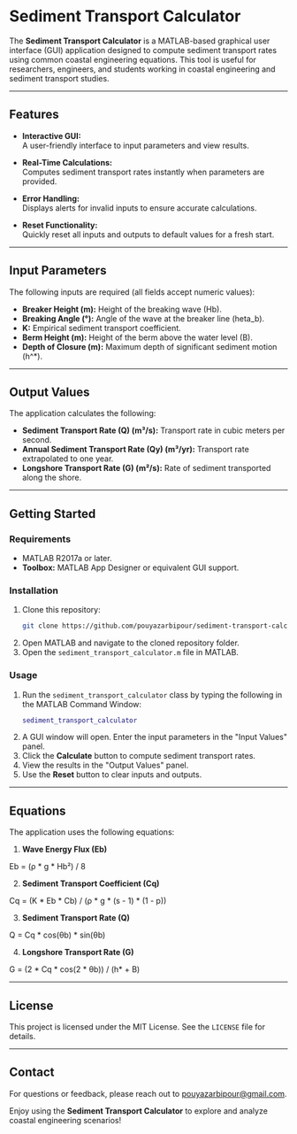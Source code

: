 # Sediment Transport Calculator

The **Sediment Transport Calculator** is a MATLAB-based graphical user interface (GUI) application designed to compute sediment transport rates using common coastal engineering equations. This tool is useful for researchers, engineers, and students working in coastal engineering and sediment transport studies.

---

## **Features**
- **Interactive GUI:**  
  A user-friendly interface to input parameters and view results.
  
- **Real-Time Calculations:**  
  Computes sediment transport rates instantly when parameters are provided.
  
- **Error Handling:**  
  Displays alerts for invalid inputs to ensure accurate calculations.
  
- **Reset Functionality:**  
  Quickly reset all inputs and outputs to default values for a fresh start.

---

## **Input Parameters**
The following inputs are required (all fields accept numeric values):
- **Breaker Height (m):** Height of the breaking wave (Hb).
- **Breaking Angle (°):** Angle of the wave at the breaker line (heta_b).
- **K:** Empirical sediment transport coefficient.
- **Berm Height (m):** Height of the berm above the water level (B).
- **Depth of Closure (m):** Maximum depth of significant sediment motion (h^*).

---

## **Output Values**
The application calculates the following:
- **Sediment Transport Rate (Q) (m³/s):** Transport rate in cubic meters per second.
- **Annual Sediment Transport Rate (Qy) (m³/yr):** Transport rate extrapolated to one year.
- **Longshore Transport Rate (G) (m²/s):** Rate of sediment transported along the shore.

---

## **Getting Started**
### **Requirements**
- MATLAB R2017a or later.
- **Toolbox:** MATLAB App Designer or equivalent GUI support.

### **Installation**
1. Clone this repository:
   ```bash
   git clone https://github.com/pouyazarbipour/sediment-transport-calculator.git
   ```
2. Open MATLAB and navigate to the cloned repository folder.
3. Open the `sediment_transport_calculator.m` file in MATLAB.

### **Usage**
1. Run the `sediment_transport_calculator` class by typing the following in the MATLAB Command Window:
   ```matlab
   sediment_transport_calculator
   ```
2. A GUI window will open. Enter the input parameters in the "Input Values" panel.
3. Click the **Calculate** button to compute sediment transport rates.
4. View the results in the "Output Values" panel.
5. Use the **Reset** button to clear inputs and outputs.

---

## **Equations**
The application uses the following equations:
1. **Wave Energy Flux (Eb)**  

Eb = (ρ * g * Hb²) / 8

2. **Sediment Transport Coefficient (Cq)**  

Cq = (K * Eb * Cb) / (ρ * g * (s - 1) * (1 - p))

3. **Sediment Transport Rate (Q)**  

Q = Cq * cos(θb) * sin(θb)

4. **Longshore Transport Rate (G)**  

G = (2 * Cq * cos(2 * θb)) / (h* + B)

---

## License  
This project is licensed under the MIT License. See the `LICENSE` file for details.  

---

## Contact  
For questions or feedback, please reach out to pouyazarbipour@gmail.com.

Enjoy using the **Sediment Transport Calculator** to explore and analyze coastal engineering scenarios!

